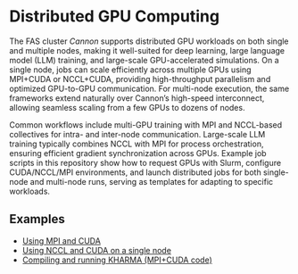 # Distributed GPU Computing

The FAS cluster *Cannon* supports distributed GPU workloads on both single and multiple nodes, making it well-suited for deep learning, large language model (LLM) training, and large-scale GPU-accelerated simulations. On a single node, jobs can scale efficiently across multiple GPUs using MPI+CUDA or NCCL+CUDA, providing high-throughput parallelism and optimized GPU-to-GPU communication. For multi-node execution, the same frameworks extend naturally over Cannon’s high-speed interconnect, allowing seamless scaling from a few GPUs to dozens of nodes.

Common workflows include multi-GPU training with MPI and NCCL-based collectives for intra- and inter-node communication. Large-scale LLM training typically combines NCCL with MPI for process orchestration, ensuring efficient gradient synchronization across GPUs. Example job scripts in this repository show how to request GPUs with Slurm, configure CUDA/NCCL/MPI environments, and launch distributed jobs for both single-node and multi-node runs, serving as templates for adapting to specific workloads.

## Examples

* [Using MPI and CUDA](./MPI_and_CUDA/)
* [Using NCCL and CUDA on a single node](./NCCL_and_CUDA/SingleNode)
* [Compiling and running KHARMA (MPI+CUDA code)](https://github.com/fasrc/User_Codes/tree/master/Applications/KHARMA)